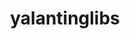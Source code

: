 ---
layout: home

title: yalantinglibs
titleTemplate: C++20库的集合，包含async_simple、coro_rpc和struct_pack。

hero:
  name: 雅兰亭库
  text: 一个C++20库集合
  actions:
    - theme: brand
      text: 入门教程
      link: /zh/guide/what-is-yalantinglibs
    - theme: alt
      text: 查看GitHub
      link: https://github.com/alibaba/yalantinglibs.git

features:
  - title: struct_pack
    details: 只有一行代码可以完成序列化和反序列化，比pb快10-50倍。
  - title: coro_rpc
    details: 非常易于使用、基于协程的高性能rpc框架。在C++20中，echo场景中的qps超过2000w。
  - title: struct_json
    details: 基于反射的json-lib，很容易实现从struct到json以及json到struct的映射。
---
